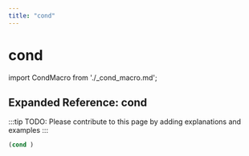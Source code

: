 ```yaml
---
title: "cond"
---
```


# cond

import CondMacro from './_cond_macro.md';

<CondMacro />

## Expanded Reference: cond

:::tip
TODO: Please contribute to this page by adding explanations and examples
:::

```lisp
(cond )
```

